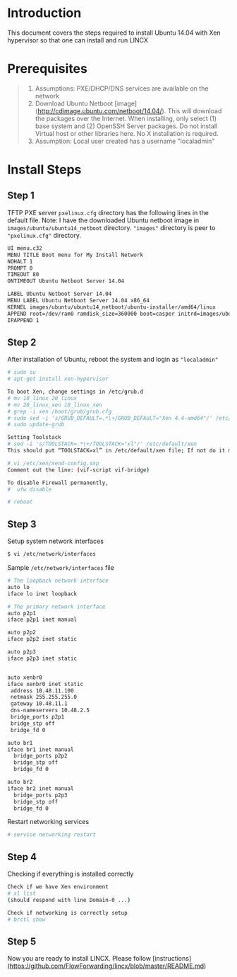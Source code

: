 # Introduction
This document covers the steps required to install Ubuntu 14.04 with 
Xen hypervisor so that one can install and run LINCX

# Prerequisites
>1. Assumptions: PXE/DHCP/DNS services are available on the network
>2. Download Ubuntu Netboot [image] (http://cdimage.ubuntu.com/netboot/14.04/).
This will download the packages over the Internet.  When installing, only 
select (1) base system and (2) OpenSSH Server packages.  Do not install 
Virtual host or other libraries here. No X installation is required.
>3. Assumption: Local user created has a username "localadmin"

# Install Steps

## Step 1
TFTP PXE server ```pxelinux.cfg``` directory has the following lines in the default file.
Note: I have the downloaded Ubuntu netboot image in ```images/ubuntu/ubuntu14_netboot```
directory.  ```"images"``` directory is peer to ```"pxelinux.cfg"``` directory.

```bash
UI menu.c32
MENU TITLE Boot menu for My Install Network
NOHALT 1
PROMPT 0
TIMEOUT 80
ONTIMEOUT Ubuntu Netboot Server 14.04

LABEL Ubuntu Netboot Server 14.04
MENU LABEL Ubuntu Netboot Server 14.04 x86_64
KERNEL images/ubuntu/ubuntu14_netboot/ubuntu-installer/amd64/linux
APPEND root=/dev/ram0 ramdisk_size=360000 boot=casper initrd=images/ubuntu/ubuntu14_netboot/ubuntu-installer/amd64/initrd.gz +++
IPAPPEND 1
```

## Step 2
After installation of Ubuntu, reboot the system and login as ```"localadmin"```
```bash
# sudo su
# apt-get install xen-hypervisor

To boot Xen, change settings in /etc/grub.d
# mv 10_linux 20_linux
# mv 20_linux_xen 10_linux_xen
# grep -i xen /boot/grub/grub.cfg
# sudo sed -i 's/GRUB_DEFAULT=.*\+/GRUB_DEFAULT="Xen 4.4-amd64"/' /etc/default/grub
# sudo update-grub

Setting Toolstack
# sed -i 's/TOOLSTACK=.*\+/TOOLSTACK="xl"/' /etc/default/xen
This should put “TOOLSTACK=xl” in /etc/default/xen file; If not do it manually

# vi /etc/xen/xend-config.sxp
Comment out the line: (vif-script vif-bridge)

To disable Firewall permanently,
#  ufw disable

# reboot
```

## Step 3
Setup system network interfaces
```bash
$ vi /etc/network/interfaces
```
Sample ```/etc/network/interfaces``` file
```bash
# The loopback network interface
auto lo
iface lo inet loopback

# The primary network interface
auto p2p1
iface p2p1 inet manual

auto p2p2
iface p2p2 inet static

auto p2p3
iface p2p3 inet static


auto xenbr0
iface xenbr0 inet static
 address 10.48.11.100
 netmask 255.255.255.0
 gateway 10.48.11.1
 dns-nameservers 10.48.2.5
 bridge_ports p2p1
 bridge_stp off
 bridge_fd 0

auto br1
iface br1 inet manual
  bridge_ports p2p2
  bridge_stp off
  bridge_fd 0

auto br2
iface br2 inet manual
  bridge_ports p2p3
  bridge_stp off
  bridge_fd 0
```
Restart networking services

```bash
# service networking restart
```
## Step 4
Checking if everything is installed correctly
```bash
Check if we have Xen environment
# xl list
(should respond with line Domain-0 ...)

Check if networking is correctly setup
# brctl show
```
## Step 5
Now you are ready to install LINCX.  Please follow [instructions] (https://github.com/FlowForwarding/lincx/blob/master/README.md)
